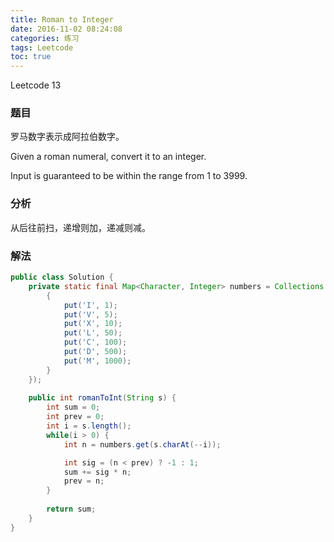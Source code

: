 ```yaml
---
title: Roman to Integer
date: 2016-11-02 08:24:08
categories: 练习
tags: Leetcode
toc: true
---
```


Leetcode 13

### 题目

罗马数字表示成阿拉伯数字。

Given a roman numeral, convert it to an integer.

Input is guaranteed to be within the range from 1 to 3999.

### 分析

从后往前扫，递增则加，递减则减。

### 解法

```java
public class Solution {
    private static final Map<Character, Integer> numbers = Collections.unmodifiableMap(new HashMap<Character, Integer>() {
        {
            put('I', 1);
            put('V', 5);
            put('X', 10);
            put('L', 50);
            put('C', 100);
            put('D', 500);
            put('M', 1000);
        }
    });
    
    public int romanToInt(String s) {
        int sum = 0;
        int prev = 0;
        int i = s.length();
        while(i > 0) {
            int n = numbers.get(s.charAt(--i));

            int sig = (n < prev) ? -1 : 1;
            sum += sig * n;
            prev = n;
        }
        
        return sum;
    }
}
```